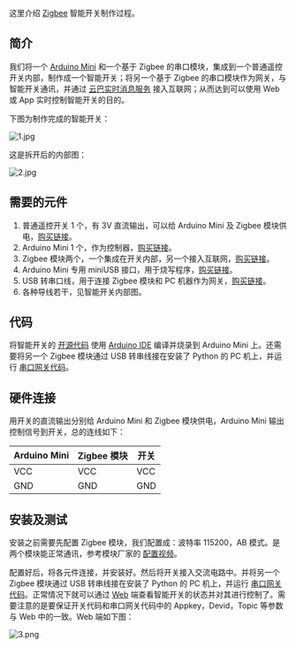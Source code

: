 这里介绍 [Zigbee][1] 智能开关制作过程。

简介
--------

我们将一个 [Arduino Mini][2] 和一个基于 Zigbee 的串口模块，集成到一个普通遥控开关内部，制作成一个智能开关；将另一个基于 Zigbee 的串口模块作为网关，与智能开关通讯，并通过 [云巴实时消息服务][3] 接入互联网；从而达到可以使用 Web 或 App 实时控制智能开关的目的。

下图为制作完成的智能开关：

![1.jpg](../images/3.jpg)

这是拆开后的内部图：

![2.jpg](../images/4.jpg)

需要的元件
--------

1. 普通遥控开关 1 个，有 3V 直流输出，可以给 Arduino Mini 及 Zigbee 模块供电，[购买链接][4]。
2. Arduino Mini 1 个，作为控制器，[购买链接][5]。
3. Zigbee 模块两个，一个集成在开关内部，另一个接入互联网，[购买链接][6]。
4. Arduino Mini 专用 miniUSB 接口，用于烧写程序，[购买链接][7]。
5. USB 转串口线，用于连接 Zigbee 模块和 PC 机器作为网关，[购买链接][12]。
6. 各种导线若干，见智能开关内部图。

代码
--------

将智能开关的 [开源代码][8] 使用 [Arduino IDE][9] 编译并烧录到 Arduino Mini 上。还需要将另一个 Zigbee 模块通过 USB 转串线接在安装了 Python 的 PC 机上，并运行 [串口网关代码][10]。

硬件连接
--------

用开关的直流输出分别给 Arduino Mini 和 Zigbee 模块供电，Arduino Mini 输出控制信号到开关，总的连线如下：

| Arduino Mini | Zigbee 模块 | 开关 |
|--------|--------|--------|
| VCC | VCC | VCC |
| GND | GND | GND |

安装及测试
------

安装之前需要先配置 Zigbee 模块，我们配置成：波特率 115200，AB 模式。是两个模块能正常通讯，参考模块厂家的 [配置视频][11]。

配置好后，将各元件连接，并安装好。然后将开关接入交流电路中。并将另一个 Zigbee 模块通过 USB 转串线接在安装了 Python 的 PC 机上，并运行 [串口网关代码][10]。正常情况下就可以通过 [Web][13] 端查看智能开关的状态并对其进行控制了。需要注意的是要保证开关代码和串口网关代码中的 Appkey，Devid，Topic 等参数与 Web 中的一致。Web 端如下图：

![3.png](../images/5.png)

[1]: http://baike.baidu.com/link?url=Kcwx8ighfWCVc23x2V7q3uK0NhGk4vNAUnnUN4zYJFWbWpq68GvjoJHRJlOZsVZILpR_RJcBoes6-WNrCVW0Mq
[2]: https://www.arduino.cc/en/Main/ArduinoBoardMini
[3]: http://yunba.io
[4]: http://item.jd.com/1462873148.html
[5]: https://item.taobao.com/item.htm?id=521709260567
[6]: https://item.taobao.com/item.htm?id=520850867141
[7]: https://item.taobao.com/item.htm?id=521709808584
[8]: https://github.com/shdxiang/yunba-smartoffice/blob/master/arduino/sketch_switch/sketch_switch.ino
[9]: https://www.arduino.cc/en/Main/Software
[10]: https://github.com/shdxiang/yunba-smartoffice/blob/master/python/serial_gateway.py
[11]: http://www.tudou.com/programs/view/gJOcbx7MX4w/
[12]: #
[13]: https://item.taobao.com/item.htm?id=45811340839